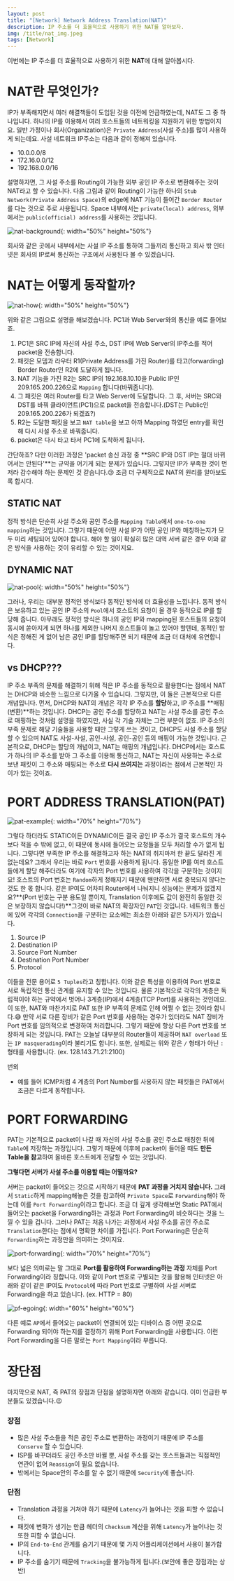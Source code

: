 ```yaml
---
layout: post
title: "[Network] Network Address Translation(NAT)"
description: IP 주소를 더 효율적으로 사용하기 위한 NAT를 알아보자.
img: /title/nat_img.jpeg
tags: [Network]
---
```


이번에는 IP 주소를 더 효율적으로 사용하기 위한 **NAT**에 대해 알아봅시다.

# NAT란 무엇인가?

IP가 부족해지면서 여러 해결책들이 도입된 것을 이전에 언급하였는데, NAT도 그 중 하나입니다. 하나의 IP를 이용해서 여러 호스트들의 네트워킹을 지원하기 위한 방법이지요. 일반 가정이나 회사(Organization)은 `Private Address`(사설 주소)를 많이 사용하게 되는데요. 사설 네트워크 IP주소는 다음과 같이 정해져 있습니다.
- 10.0.0.0/8
- 172.16.0.0/12
- 192.168.0.0/16

설명하자면, 그 사설 주소를 Routing이 가능한 외부 공인 IP 주소로 변환해주는 것이 NAT라고 할 수 있습니다. 다음 그림과 같이 Routing이 가능한 하나의 `Stub Network(Private Address Space)`의 edge에 NAT 기능이 들어간 `Border Router`를 다는 것으로 주로 사용됩니다. Space 내부에서는 `private(local) address`, 외부에서는 `public(official) address`를 사용하는 것입니다.

![nat-background](/assets/img/network/network_nat/nat_background.png){: width="50%" height="50%"}

회사와 같은 곳에서 내부에서는 사설 IP 주소를 통하여 그들끼리 통신하고 회사 밖 인터넷은 회사의 IP로써 통신하는 구조에서 사용된다 볼 수 있겠습니다.

# NAT는 어떻게 동작할까?

![nat-how](/assets/img/network/network_nat/nat_how.png){: width="50%" height="50%"}

위와 같은 그림으로 설명을 해보겠습니다. PC1과 Web Server와의 통신을 예로 들어보죠.
1. PC1은 SRC IP에 자신의 사설 주소, DST IP에 Web Server의 IP주소를 적어 packet을 전송합니다. 
2. 패킷은 모뎀과 라우터 R1(Private Address를 가진 Router)를 타고(forwarding) Border Router인 R2에 도달하게 됩니다. 
3. NAT 기능을 가진 R2는 SRC IP의 192.168.10.10을 Public IP인 209.165.200.226으로 `Mapping` 합니다(바꿔줍니다).
4. 그 패킷은 여러 Router를 타고 Web Server에 도달합니다. 그 후, 서버는 SRC와 DST를 바꿔 클라이언트(PC1)으로 packet을 전송합니다.(DST는 Public인 209.165.200.226가 되겠죠?)
5. R2는 도달한 패킷을 보고 `NAT table`을 보고 아까 Mapping 하였던 entry를 확인해 다시 사설 주소로 바꿔줍니다.
6. packet은 다시 타고 타서 PC1에 도착하게 됩니다.

간단하죠? 다만 이러한 과정은 'packet 송신 과정 중 **SRC IP와 DST IP는 절대 바뀌어서는 안된다'**는 규약을 어기게 되는 문제가 있습니다. 그렇지만 IP가 부족한 것이 먼저라 감수해야 하는 문제인 것 같습니다.:cry: 조금 더 구체적으로 NAT의 원리를 알아보도록 합시다.

## STATIC NAT

정적 방식은 단순히 사설 주소와 공인 주소를 `Mapping Table`에서 `one-to-one mapping`하는 것입니다. 그렇기 때문에 어떤 사설 IP가 어떤 공인 IP와 매칭하는지가 모두 미리 세팅되어 있어야 합니다. 해야 할 일이 확실히 많은 대역 서버 같은 경우 이와 같은 방식을 사용하는 것이 유리할 수 있는 것이지요.

## DYNAMIC NAT

![nat-pool](/assets/img/network/network_nat/nat_pool.png){: width="50%" height="50%"}

그러나, 우리는 대부분 정적인 방식보다 동적인 방식에 더 효율성을 느낍니다. 동적 방식은 보유하고 있는 공인 IP 주소의 `Pool`에서 호스트의 요청이 올 경우 동적으로 IP를 할당해 줍니다. 아무래도 정적인 방식은 하나의 공인 IP와 mapping된 호스트들의 요청이 동시에 쏟아지게 되면 하나를 제외한 나머지 호스트들이 놀고 있어야 할텐데, 동적인 방식은 정해진 게 없어 남은 공인 IP를 할당해주면 되기 때문에 조금 더 대처에 유연합니다.

## vs DHCP???

IP 주소 부족의 문제를 해결하기 위해 적은 IP 주소를 동적으로 활용한다는 점에서 NAT는 DHCP와 비슷한 느낌으로 다가올 수 있습니다. 그렇지만, 이 둘은 근본적으로 다른 개념입니다. 먼저, DHCP와 NAT의 개념은 각각 IP 주소를 **할당**하고, IP 주소를 **매핑(변환)**하는 것입니다. DHCP는 공인 주소를 할당하고 NAT는 사설 주소를 공인 주소로 매핑하는 것처럼 설명을 하였지만, 사실 각 기술 자체는 그런 부분이 없죠. IP 주소의 부족 문제로 해당 기술들을 사용할 때만 그렇게 쓰는 것이고, DHCP도 사설 주소를 할당할 수 있으며 NAT도 사설-사설, 공인-사설, 공인-공인 등의 매핑이 가능한 것입니다. 근본적으로, DHCP는 할당의 개념이고, NAT는 매핑의 개념입니다. DHCP에서는 호스트가 하나의 IP 주소를 받아 그 주소를 이용해 통신하고, NAT는 자신이 사용하는 주소로 보낸 패킷이 그 주소와 매핑되는 주소로 **다시 쓰여지는** 과정이라는 점에서 근본적인 차이가 있는 것이죠.

# PORT ADDRESS TRANSLATION(PAT)

![pat-example](/assets/img/network/network_nat/pat_example.png){: width="70%" height="70%"}

그렇다 하더라도 STATIC이든 DYNAMIC이든 결국 공인 IP 주소가 결국 호스트의 개수보다 적을 수 밖에 없고, 이 때문에 동시에 들어오는 요청들을 모두 처리할 수가 없게 됩니다. 그렇다면 부족한 IP 주소를 해결하고자 하는 NAT의 취지마저 한 끝도 달라진 게 없는데요? 그래서 우리는 바로 `Port` 번호를 사용하게 됩니다. 동일한 IP를 여러 호스트들에게 할당 해주더라도 여기에 각자의 Port 번호를 사용하여 각각을 구분하는 것이지요! 호스트의 Port 번호는 `Random`하게 정해지기 때문에 왠만하면 서로 중복되지 않다는 것도 한 몫 합니다. 같은 IP여도 어차피 Router에서 나눠지니 성능에는 문제가 없겠지요?**(Port 번호는 구분 용도일 뿐이지, Translation 이후에도 값이 완전히 동일한 것은 보장하지 않습니다!)**그것이 바로 NAT의 확장자인 `PAT`인 것입니다. 네트워크 통신에 있어 각각의 `Connection`을 구분하는 요소에는 최소한 아래와 같은 5가지가 있습니다.

1. Source IP
2. Destination IP
3. Source Port Number
4. Destination Port Number
5. Protocol

이들을 전문 용어로 `5 Tuples`라고 칭합니다. 이와 같은 특성을 이용하여 Port 번호로 서로 독립적인 통신 관계를 유지할 수 있는 것입니다. 물론 기본적으로 각각의 계층은 독립적이야 하는 규약에서 벗어나 3계층(IP)에서 4계층(TCP Port)를 사용하는 것인데요. 이 또한, NAT와 마찬가지로 PAT 또한 IP 부족의 문제로 인해 어쩔 수 없는 것이라 합니다.:sweat_smile: 만약 서로 다른 장비가 같은 Port 번호를 사용하는 경우가 있더라도 NAT 장비가 Port 번호를 임의적으로 변경하여 처리합니다. 그렇기 때문에 항상 다른 Port 번호를 보장하게 되는 것입니다. PAT는 오늘날 대부분의 Router들이 제공하며 `NAT overload` 또는 `IP masquerading`이라 불리기도 합니다. 또한, 실제로는 위와 같은 `/` 형태가 아닌 `:` 형태를 사용합니다. (ex. 128.143.71.21:2100)

번외
- 예를 들어 ICMP처럼 4 계층의 Port Number를 사용하지 않는 패킷들은 PAT에서 조금은 다르게 동작합니다.

# PORT FORWARDING

PAT는 기본적으로 packet이 나갈 때 자신의 사설 주소를 공인 주소로 매칭한 뒤에 `Table`에 저장하는 과정입니다. 그렇기 때문에 이후에 packet이 들어올 때도 **만든 Table을 참고**하여 올바른 호스트에게 전달할 수 있는 것입니다. 

**그렇다면 서버가 사설 주소를 이용할 때는 어떨까요?**

서버는 packet이 들어오는 것으로 시작하기 때문에 **PAT 과정을 거치지 않습니다.** 그래서 `Static`하게 mapping해놓은 것을 참고하여 `Private Space`로 `Forwarding`해야 하는데 이를 `Port Forwarding`이라고 합니다. 조금 더 깊게 생각해보면 Static PAT에서 들어오는 packet을 Forwarding하는 과정과 Port Forwarding이 비슷하다는 것을 느낄 수 있을 겁니다. 그러나 PAT는 처음 나가는 과정에서 사설 주소를 공인 주소로 `Translation`한다는 점에서 명확한 차이를 가집니다. Port Forwaring은 단순히 `Forwarding`하는 과정만을 의미하는 것이지요.

![port-forwarding](/assets/img/network/network_nat/port_forwarding.png){: width="70%" height="70%"}

보다 넓은 의미로는 말 그대로 **Port를 활용하여 Forwarding하는 과정** 자체를 Port Forwarding이라 칭합니다. 이와 같이 Port 번호로 구별되는 것을 활용해 인터넷은 아래와 같이 같은 IP여도 `Protocol`에 따라 Port 번호로 구별하여 사설 서버로 Forwarding을 하고 있습니다. (ex. HTTP = 80)

![pf-egoing](/assets/img/network/network_nat/pf_egoing.png){: width="60%" height="60%"}

다른 예로 `AP`에서 들어오는 packet이 연결되어 있는 디바이스 중 어떤 곳으로 Forwarding 되어야 하는지를 결정하기 위해 Port Forwarding을 사용합니다. 이런 Port Forwarding을 다른 말로는 `Port Mapping`이라 부릅니다.

# 장단점

마지막으로 NAT, 즉 PAT의 장점과 단점을 설명하자면 아래와 같습니다. 이미 언급한 부분들도 있겠습니다.:wink:

### 장점

+ 많은 사설 주소들을 적은 공인 주소로 변환하는 과정이기 때문에 IP 주소를 `Conserve` 할 수 있습니다.
+ ISP를 바꾸더라도 공인 주소만 바뀔 뿐, 사설 주소를 갖는 호스트들과는 직접적인 연관이 없어 `Reassign`이 필요 없습니다.
+ 밖에서는 Space안의 주소를 알 수 없기 때문에 `Security`에 좋습니다.

### 단점

+ Translation 과정을 거쳐야 하기 때문에 `Latency`가 늘어나는 것을 피할 수 없습니다.
+ 패킷에 변화가 생기는 만큼 헤더의 `Checksum` 계산을 위해 `Latency`가 늘어나는 것 또한 피할 수 없습니다.
+ IP의 `End-to-End` 관계를 숨기기 때문에 몇 가지 어플리케이션에서 사용이 불가합니다.
+ IP 주소를 숨기기 때문에 `Tracking`을 불가능하게 됩니다.(보안에 좋은 장점과는 상반)


